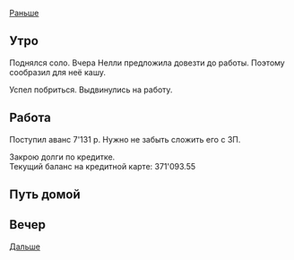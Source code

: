 [Раньше](2020.12.22.md)  
## Утро
Поднялся соло. Вчера Нелли предложила довезти до работы. Поэтому сообразил для неё кашу.

Успел побриться. Выдвинулись на работу.
## Работа
Поступил аванс 7'131 р.
Нужно не забыть сложить его с ЗП.

Закрою долги по кредитке.  
Текущий баланс на кредитной карте: 371'093.55


## Путь домой
## Вечер
[Дальше](2020.12.24.md)
